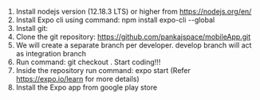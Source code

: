 1) Install nodejs version (12.18.3 LTS) or higher from https://nodejs.org/en/
2) Install Expo cli using command: npm install expo-cli --global 
3) Install git: 
4) Clone the git repository: https://github.com/pankajspace/mobileApp.git
5) We will create a separate branch per developer. develop branch will act as integration branch
6) Run command: git checkout <your emil id>. Start coding!!!
5) Inside the repository run command: expo start (Refer https://expo.io/learn for more details)
6) Install the Expo app from google play store
